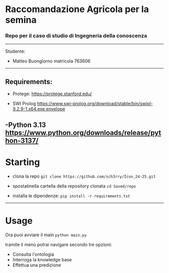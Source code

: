 # Raccomandazione Agricola per la semina 
### Repo per il caso di studio di Ingegneria della conoscenza
---
Studente:
- Matteo Buongiorno matricola 763606
---
## Requirements:
- Protege:
  https://protege.stanford.edu/

- SWI Prolog
  https://www.swi-prolog.org/download/stable/bin/swipl-9.2.9-1.x64.exe.envelope

-Python 3.13
  https://www.python.org/downloads/release/python-3137/
---
# Starting
- clona la repo
  ```git clone https://github.com/sch3rry/Icon_24-25.git```

- spostatinella cartella della repository clonata
  ```cd Saved/repo```

- installa le dipendenze:
  ```pip install -r requirements.txt```

---
# Usage
Ora puoi avviare il main
```python main.py```

tramite il menù potrai navigare secondo tre opzioni:
- Consulta l'ontologia
- Interroga la knowledge base
- Effettua una predizione

